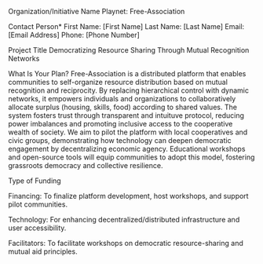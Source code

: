 Organization/Initiative Name
Playnet: Free-Association 

Contact Person*
First Name: [First Name]
Last Name: [Last Name]
Email: [Email Address]
Phone: [Phone Number]

Project Title
Democratizing Resource Sharing Through Mutual Recognition Networks

What Is Your Plan?
Free-Association is a distributed platform that enables communities to self-organize resource distribution based on mutual recognition and reciprocity. By replacing hierarchical control with dynamic networks, it empowers individuals and organizations to collaboratively allocate surplus (housing, skills, food) according to shared values. The system fosters trust through transparent and intuituve protocol, reducing power imbalances and promoting inclusive access to the cooperative wealth of society. We aim to pilot the platform with local cooperatives and civic groups, demonstrating how technology can deepen democratic engagement by decentralizing economic agency. Educational workshops and open-source tools will equip communities to adopt this model, fostering grassroots democracy and collective resilience.

Type of Funding

Financing: To finalize platform development, host workshops, and support pilot communities.

Technology: For enhancing decentralized/distributed infrastructure and user accessibility.

Facilitators: To facilitate workshops on democratic resource-sharing and mutual aid principles.